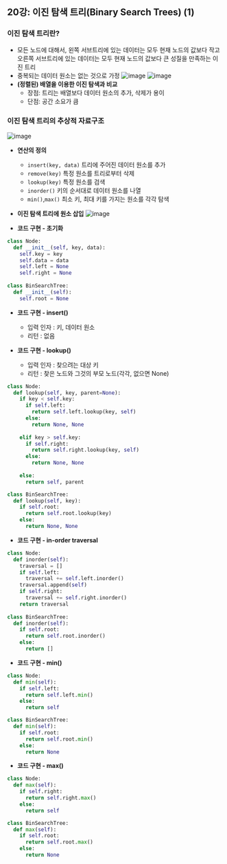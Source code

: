 ## 20강: 이진 탐색 트리(Binary Search Trees) (1)

### 이진 탐색 트리란?
* 모든 노드에 대해서, 왼쪽 서브트리에 있는 데이터는 모두 현재 노드의 값보다 작고 오른쪽 서브트리에 있는 데이터는 모두 현재 노드의 값보다 큰 성질을 만족하는 이진 트리
* 중복되는 데이터 원소는 없는 것으로 가정
![image](https://user-images.githubusercontent.com/109029407/203610142-03a3ec46-3271-4c91-8717-21a301802471.png)
![image](https://user-images.githubusercontent.com/109029407/203610444-f588c255-cebe-46e3-bf46-6ddc8c1a0d17.png)
* **(정렬된) 배열을 이용한 이진 탐색과 비교**
  * 장점: 트리는 배열보다 데이터 원소의 추가, 삭제가 용이
  * 단점: 공간 소요가 큼   

### 이진 탐색 트리의 추상적 자료구조
![image](https://user-images.githubusercontent.com/109029407/203611133-d451f812-d0d6-49b5-8baa-1cb93424de19.png)

* **연산의 정의**
  * `insert(key, data)` 트리에 주어진 데이터 원소를 추가
  * `remove(key)` 특정 원소를 트리로부터 삭제
  * `lookup(key)` 특정 원소를 검색
  * `inorder()` 키의 순서대로 데이터 원소를 나열
  * `min()`,`max()` 최소 키, 최대 키를 가지는 원소를 각각 탐색


* **이진 탐색 트리에 원소 삽입**
![image](https://user-images.githubusercontent.com/109029407/203611749-0f14a58e-6cfb-4612-ac17-0110f3cd744b.png)


* **코드 구현 - 초기화**
```python
class Node:
  def __init__(self, key, data):
    self.key = key
    self.data = data
    self.left = None
    self.right = None
    
class BinSearchTree:
  def __init__(self):
    self.root = None
```

* **코드 구현 - insert()**
  * 입력 인자 : 키, 데이터 원소
  * 리턴 : 없음

* **코드 구현 - lookup()**
  * 입력 인자 : 찾으려는 대상 키
  * 리턴 : 찾은 노드와 그것의 부모 노드(각각, 없으면 None)
```python
class Node:
  def lookup(self, key, parent=None):
    if key < self.key:
      if self.left:
        return self.left.lookup(key, self)
      else:
        return None, None
        
    elif key > self.key:
      if self.right:
        return self.right.lookup(key, self)
      else:
        return None, None      
        
    else:
      return self, parent

class BinSearchTree:
  def lookup(self, key):
    if self.root:
      return self.root.lookup(key)
    else:
      return None, None
```

* **코드 구현 - in-order traversal**
```python
class Node:
  def inorder(self):
    traversal = []
    if self.left:
      traversal += self.left.inorder()
    traversal.append(self)
    if self.right:
      traversal += self.right.inorder()
    return traversal
    
class BinSearchTree:
  def inorder(self):
    if self.root:
      return self.root.inorder()
    else:
      return []
```

* **코드 구현 - min()**
```python
class Node:
  def min(self):
    if self.left:
      return self.left.min()
    else:
      return self

class BinSearchTree:
  def min(self):
    if self.root:
      return self.root.min()
    else:
      return None
```

* **코드 구현 - max()**
```python
class Node:
  def max(self):
    if self.right:
      return self.right.max()
    else:
      return self

class BinSearchTree:
  def max(self):
    if self.root:
      return self.root.max()
    else:
      return None
```
